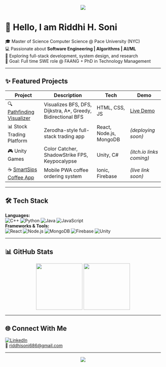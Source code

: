 <!-- Banner -->
<p align="center">
  <img src="https://capsule-render.vercel.app/api?type=waving&color=0:ADD8E6,100:FFB6C1&height=200&section=header&text=Riddhi%20H.%20Soni&fontSize=40&fontAlignY=35&animation=fadeIn" />
</p>

# 👋 Hello, I am Riddhi H. Soni  

🎓 Master of Science Computer Science @ Pace University (NYC)  
💻 Passionate about **Software Engineering | Algorithms | AI/ML**  
🚀 Exploring full-stack development, system design, and research  
🎯 Goal: Full time SWE role @ FAANG + PhD in Technology Management  

---

## ✨ Featured Projects  

| Project | Description | Tech | Demo |
|---------|-------------|------|------|
| 🔍 [Pathfinding Visualizer](https://riddhi511.github.io/PathfindingVisualizer/) | Visualizes BFS, DFS, Dijkstra, A*, Greedy, Bidirectional BFS | HTML, CSS, JS | [Live Demo](https://riddhi511.github.io/PathfindingVisualizer/) |
| 📊 Stock Trading Platform | Zerodha-style full-stack trading app | React, Node.js, MongoDB | *(deploying soon)* |
| 🎮 Unity Games | Color Catcher, ShadowStrike FPS, Keypocalypse | Unity, C# | *(itch.io links coming)* |
| ☕ [SmartSips Coffee App](#) | Mobile PWA coffee ordering system | Ionic, Firebase | *(live link soon)* |

---

## 🛠 Tech Stack  

**Languages:**  
![C++](https://img.shields.io/badge/C++-blue?logo=cplusplus&logoColor=white) 
![Python](https://img.shields.io/badge/Python-yellow?logo=python) 
![Java](https://img.shields.io/badge/Java-red?logo=coffeescript) 
![JavaScript](https://img.shields.io/badge/JavaScript-black?logo=javascript)  
**Frameworks & Tools:**  
![React](https://img.shields.io/badge/React-blue?logo=react) 
![Node.js](https://img.shields.io/badge/Node.js-green?logo=nodedotjs) 
![MongoDB](https://img.shields.io/badge/MongoDB-darkgreen?logo=mongodb) 
![Firebase](https://img.shields.io/badge/Firebase-orange?logo=firebase) 
![Unity](https://img.shields.io/badge/Unity-black?logo=unity)

---

## 📊 GitHub Stats  

<p align="center">
  <img src="https://github-readme-stats.vercel.app/api?username=riddhi511&show_icons=true&theme=radical" height="150"/>  
  <img src="https://github-readme-streak-stats.herokuapp.com/?user=riddhi511&theme=radical" height="150"/>  
</p>

---

## 🌐 Connect With Me  

[![LinkedIn](https://img.shields.io/badge/LinkedIn-blue?logo=linkedin&logoColor=white)](https://www.linkedin.com/in/riddhihsoni/)  
📧 riddhisoni686@gmail.com  

---

<p align="center">
  <img src="https://capsule-render.vercel.app/api?type=waving&color=gradient&height=100&section=footer"/>
</p>
